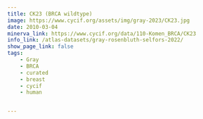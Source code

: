 ```yaml
---
title: CK23 (BRCA wildtype)
image: https://www.cycif.org/assets/img/gray-2023/CK23.jpg
date: 2010-03-04
minerva_link: https://www.cycif.org/data/110-Komen_BRCA/CK23
info_link: /atlas-datasets/gray-rosenbluth-selfors-2022/
show_page_link: false
tags:
    - Gray
    - BRCA
    - curated
    - breast
    - cycif
    - human


---
```

